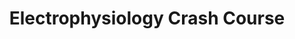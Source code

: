 ---
title: Electrophysiology Crash Course
description: An introduction to basic concepts required to perform and evaluate whole-cell patch clamp experiments
weight: 1
---